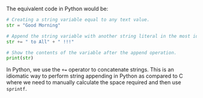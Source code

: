 The equivalent code in Python would be:

```python
# Creating a string variable equal to any text value.
str = "Good Morning"

# Append the string variable with another string literal in the most idiomatic way.
str += " to All" + " !!!"

# Show the contents of the variable after the append operation.
print(str)
```

In Python, we use the `+=` operator to concatenate strings. This is an idiomatic way to perform string appending in Python as compared to C where we need to manually calculate the space required and then use `sprintf`.
